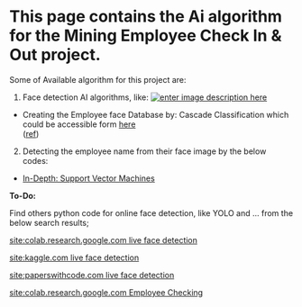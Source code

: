 # This page contains the Ai algorithm for the Mining Employee Check In & Out project.

Some of Available algorithm for this project are:

 1. Face detection AI algorithms, like:
[![enter image description here][1]][1]
 - Creating the Employee face Database by:  Cascade Classification which
   could be accessible form [here]()   
   ([ref](https://colab.research.google.com/github/computationalcore/introduction-to-opencv/blob/master/notebooks/4-Cascade_classification.ipynb#scrollTo=rOG12Rey7g9C))

 2. Detecting the employee name from their face image by the below
    codes:

 - [In-Depth: Support Vector
   Machines](https://colab.research.google.com/github/jakevdp/PythonDataScienceHandbook/blob/master/notebooks/05.07-Support-Vector-Machines.ipynb#scrollTo=iZkKB0JmUNUh)

**To-Do:**

Find others python code for online face detection, like YOLO and ... from the below search results;

[site:colab.research.google.com live  face detection][2] 

[site:kaggle.com live face detection][3]

[site:paperswithcode.com live face detection][4]


[site:colab.research.google.com Employee Checking][5]


  [1]: https://i.stack.imgur.com/zEYE0.png
  [2]: https://www.google.com/search?q=site%3Acolab.research.google.com%20live%20%20face%20detection&tbm=isch&ved=2ahUKEwjyzOKwib_xAhUxFlkFHectB78Q2-cCegQIABAA&oq=site%3Acolab.research.google.com%20live%20%20face%20detection&gs_lcp=CgNpbWcQA1DCGVjsogFgyqQBaANwAHgAgAH-AogBqBOSAQMzLTeYAQCgAQGqAQtnd3Mtd2l6LWltZ8ABAQ&sclient=img&ei=SD3cYPKIE7Gs5NoP59uc-As
  [3]: https://www.google.com/search?q=site:kaggle.com%20live%20face%20detection&sxsrf=ALeKk02xbIZvI_bX69JN1OmPMBdNhVQo1w:1625049868804&source=lnms&tbm=isch&sa=X&ved=2ahUKEwj79K_Blr_xAhXSWc0KHXk7An4Q_AUoAnoECAEQBQ
  [4]: https://www.google.com/search?q=site:paperswithcode.com%20live%20face%20detection&sxsrf=ALeKk02i_4OGTuIH9_ENCLQmx8eSGcaG9w:1625049922570&source=lnms&tbm=isch&sa=X&ved=2ahUKEwi_z4Hblr_xAhXbQc0KHZIkBLgQ_AUoAnoECAEQBQ&biw=1853&bih=888
  [5]: https://www.google.com/search?q=site:colab.research.google.com%20Employee%20Checking&tbm=isch&hl=fa&sa=X&ved=2ahUKEwjLuaPxlr_xAhWXqHIEHV99CCAQBXoECAEQGA
